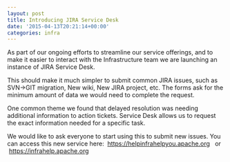 ```yaml
---
layout: post
title: Introducing JIRA Service Desk
date: '2015-04-13T20:21:14+00:00'
categories: infra
---
```

<p>As part of our ongoing efforts to streamline our service offerings, and to make it easier to interact with the Infrastructure team we are launching an instance of JIRA Service Desk.&nbsp;</p> 
  <p>This should make it much simpler to submit common JIRA issues, such as SVN-&gt;GIT migration, New wiki, New JIRA project, etc. The forms ask for the minimum amount of data we would need to complete the request.&nbsp;</p> 
  <p>One common theme we found that delayed resolution was needing additional information to action tickets. Service Desk allows us to request the exact information needed for a specific task.&nbsp;</p> 
  <p>We would like to ask everyone to start using this to submit new issues. You can access this new service here: &nbsp;<a href="https://helpinfrahelpyou.apache.org">https://helpinfrahelpyou.apache.org</a>&nbsp; &nbsp;or &nbsp;<a href="https://infrahelp.apache.org">https://infrahelp.apache.org</a></p> 
  <p> </p>
